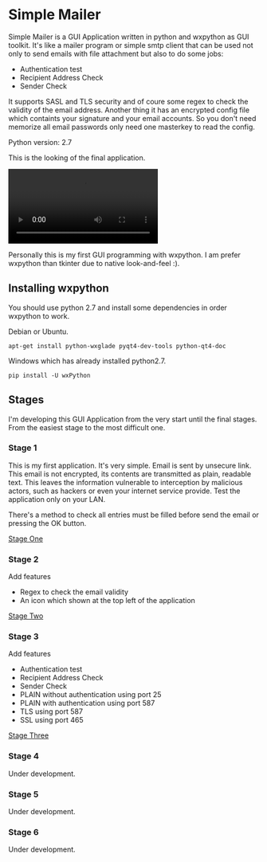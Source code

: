 # Simple Mailer

Simple Mailer is a GUI Application written in python and wxpython as GUI toolkit. It's like a mailer program or simple smtp client that can be used 
not only to send emails with file attachment but also to do some jobs:

- Authentication test
- Recipient Address Check
- Sender Check

It supports SASL and TLS security and of coure some regex to check the validity of the email address. Another 
thing it has an encrypted config file which containts your signature and your email accounts. So you don't need 
memorize all email passwords only need one masterkey to read the config.

Python version: 2.7

This is the looking of the final application.

<video src="simpleMailer.mkv" controls></video>

Personally this is my first GUI programming with wxpython. I am prefer wxpython than tkinter due to native look-and-feel :).

## Installing wxpython

You should use python 2.7 and install some dependencies in order wxpython to work.

Debian or Ubuntu.

    apt-get install python-wxglade pyqt4-dev-tools python-qt4-doc

Windows which has already installed python2.7.

    pip install -U wxPython

## Stages

I'm developing this GUI Application from the very start until the final stages. From the easiest 
stage to the most difficult one.

### Stage 1

This is my first application. It's very simple. Email is sent by unsecure link. This email is not encrypted, its 
contents are transmitted as plain, readable text. This leaves the information vulnerable to interception 
by malicious actors, such as hackers or even your internet service provide. Test the application only on
your LAN.

There's a method to check all entries must be filled before send the email or pressing the OK button.

[Stage One](https://github.com/awarmanf/simple_mailer_gui/tree/master/1_Stage_One)

### Stage 2

Add features

- Regex to check the email validity
- An icon which shown at the top left of the application

[Stage Two](https://github.com/awarmanf/simple_mailer_gui/tree/master/2_Stage_Two)

### Stage 3

Add features

- Authentication test
- Recipient Address Check
- Sender Check
- PLAIN without authentication using port 25
- PLAIN with authentication using port 587
- TLS using port 587
- SSL using port 465

[Stage Three](https://github.com/awarmanf/simple_mailer_gui/tree/master/3_Stage_Three)

### Stage 4

Under development.

### Stage 5

Under development.

### Stage 6

Under development.






